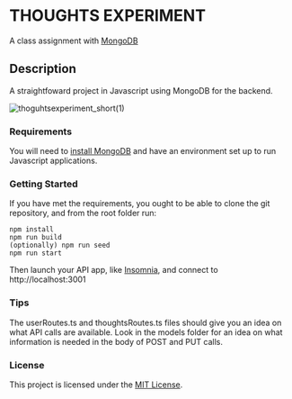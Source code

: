# THOUGHTS EXPERIMENT
A class assignment with [MongoDB](https://www.mongodb.com/)

## Description

A straightfoward project in Javascript using MongoDB for the backend.

![thoguhtsexperiment_short(1)](https://github.com/user-attachments/assets/705bd6ec-9c86-41c2-a171-ffd53138e39d)

### Requirements

You will need to [install MongoDB](https://www.mongodb.com/docs/manual/installation/) and have an environment set up to run Javascript applications.

### Getting Started

If you have met the requirements, you ought to be able to clone the git repository, and from the root folder run:
```
npm install
npm run build
(optionally) npm run seed
npm run start
```
Then launch your API app, like [Insomnia](https://insomnia.rest/), and connect to http://localhost:3001

### Tips

The userRoutes.ts and thoughtsRoutes.ts files should give you an idea on what API calls are available.
Look in the models folder for an idea on what information is needed in the body of POST and PUT calls.

### License

This project is licensed under the [MIT License](LICENSE.md).
